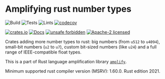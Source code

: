 # Amplifying rust number types

![Build](https://github.com/rust-amplify/amplify-num/workflows/Build/badge.svg)
![Tests](https://github.com/rust-amplify/amplify-num/workflows/Tests/badge.svg)
![Lints](https://github.com/rust-amplify/amplify-num/workflows/Lints/badge.svg)
[![codecov](https://codecov.io/gh/rust-amplify/amplify-num/branch/master/graph/badge.svg)](https://codecov.io/gh/rust-amplify/amplify-num)

[![crates.io](https://meritbadge.herokuapp.com/amplify_derive)](https://crates.io/crates/amplify_derive)
[![Docs](https://docs.rs/amplify_derive/badge.svg)](https://docs.rs/amplify_derive)
[![unsafe forbidden](https://img.shields.io/badge/unsafe-forbidden-success.svg)](https://github.com/rust-secure-code/safety-dance/)
[![Apache-2 licensed](https://img.shields.io/crates/l/amplify_derive)](./LICENSE)

Crates adding more number types to rust: big numbers (from `u512` to `u4094`),
small-bit numbers (`u2` to `u7`), custom bit-sized numbers (like `u24`) and
a full range of IEEE-compatible float types.

This is a part of Rust language amplification library [`amplify`].

Minimum supported rust compiler version (MSRV): 1.60.0. Rust edition 2021.

[`amplify`]: https://crates.io/crate/amplify
